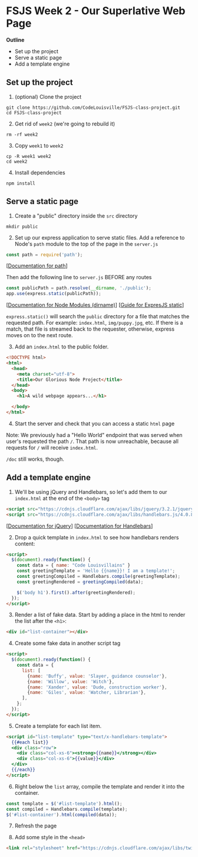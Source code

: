 # FSJS Week 2 - Our Superlative Web Page

**Outline**

* Set up the project
* Serve a static page
* Add a template engine


## Set up the project
1. (optional) Clone the project
```
git clone https://github.com/CodeLouisville/FSJS-class-project.git
cd FSJS-class-project
```

2. Get rid of `week2` (we're going to rebuild it)
```
rm -rf week2
```

3. Copy `week1` to `week2`
```
cp -R week1 week2
cd week2
```

4. Install dependencies
```
npm install
```

## Serve a static page
1. Create a "public" directory inside the `src` directory
```
mkdir public
```

2. Set up our express application to serve static files.
Add a reference to Node's `path` module to the top of the page in the `server.js`
```javascript
const path = require('path');
```
[[Documentation for path](https://nodejs.org/api/path.html)]

Then add the following line to `server.js` BEFORE any routes
```javascript
const publicPath = path.resolve(__dirname, './public');
app.use(express.static(publicPath));
```
[[Documentation for Node Modules (dirname)](https://nodejs.org/api/modules.html)]
[[Guide for ExpresJS static](https://expressjs.com/en/starter/static-files.html)]

`express.static()` will search the `public` directory for a file that matches the requested path. For example: `index.html`, `img/puppy.jpg`, etc.  If there is a match, that file is streamed back to the requester, otherwise, express moves on to the next route.

3. Add an `index.html` to the public folder.
```html
<!DOCTYPE html>
<html>
  <head>
    <meta charset="utf-8">
    <title>Our Glorious Node Project</title>
  </head>
  <body>
    <h1>A wild webpage appears...</h1>

  </body>
</html>
```

4. Start the server and check that you can access a static `html` page

Note: We previously had a "Hello World" endpoint that was served when user's requested the path `/`.  That path is now unreachable, because all requests for `/` will receive `index.html`.

`/doc` still works, though.


## Add a template engine
1. We'll be using jQuery and Handlebars, so let's add them to our `index.html` at the end of the `<body>` tag
```html
<script src="https://cdnjs.cloudflare.com/ajax/libs/jquery/3.2.1/jquery.min.js"></script>
<script src="https://cdnjs.cloudflare.com/ajax/libs/handlebars.js/4.0.8/handlebars.min.js"></script>
```
[[Documentation for jQuery](https://api.jquery.com/)]
[[Documentation for Handlebars](http://handlebarsjs.com/reference.html)]

2. Drop a quick template in `index.html` to see how handlebars renders content:
```html
<script>
  $(document).ready(function() {
    const data = { name: "Code Louisvillains" }
    const greetingTemplate = 'Hello {{name}}! I am a template!';
    const greetingCompiled = Handlebars.compile(greetingTemplate);
    const greetingRendered = greetingCompiled(data);

    $('body h1').first().after(greetingRendered);
  });
</script>
```

3. Render a list of fake data.  Start by adding a place in the html to render the list after the `<h1>`:
```html
<div id="list-container"></div>
```

4. Create some fake data in another script tag
```html
<script>
  $(document).ready(function() {
    const data = {
      list: [
        {name: 'Buffy', value: 'Slayer, guidance counselor'},
        {name: 'Willow', value: 'Witch'},
        {name: 'Xander', value: 'Dude, construction worker'},
        {name: 'Giles', value: 'Watcher, Librarian'},
      ],
    };
  });
</script>
```

5. Create a template for each list item.
```html
<script id="list-template" type="text/x-handlebars-template">
  {{#each list}}
  <div class="row">
    <div class="col-xs-6"><strong>{{name}}</strong></div>
    <div class="col-xs-6">{{value}}</div>
  </div>
  {{/each}}
</script>
```

6. Right below the `list` array, compile the template and render it into the container.
```javascript
const template = $('#list-template').html();
const compiled = Handlebars.compile(template);
$('#list-container').html(compiled(data));
```

7. Refresh the page

8. Add some style in the `<head>`
```html
<link rel="stylesheet" href="https://cdnjs.cloudflare.com/ajax/libs/twitter-bootstrap/3.3.7/css/bootstrap.min.css">
```
